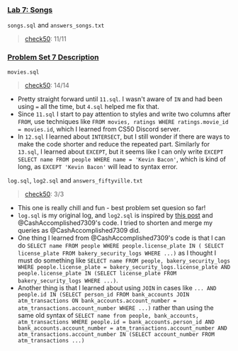### [Lab 7: Songs](https://cs50.harvard.edu/x/2023/labs/7/)
`songs.sql` and `answers_songs.txt`
> [check50](https://submit.cs50.io/check50/f36bfeb6470eea197f2154f1c0d6feebb2d9d194): 11/11  

### [Problem Set 7 Description](https://cs50.harvard.edu/x/2023/psets/7/)
`movies.sql`
> [check50](https://submit.cs50.io/check50/dab39e2489abae8dde8e6185f3a4cf0b05308af5): 14/14  
- Pretty straight forward until `11.sql`. I wasn't aware of `IN` and had been using `=` all the time, but `4.sql` helped me fix that. 
- Since `11.sql` I start to pay attention to styles and write two columns after `FROM`, use techniques like `FROM movies, ratings WHERE ratings.movie_id = movies.id`, which I learned from CS50 Discord server. 
- In `12.sql` I learned about `INTERSECT`, but I still wonder if there are ways to make the code shorter and reduce the repeated part. Similarly for `13.sql`, I learned about `EXCEPT`, but it seems like I can only write `EXCEPT SELECT name FROM people WHERE name = 'Kevin Bacon'`, which is kind of long, as `EXCEPT 'Kevin Bacon'` will lead to syntax error.  

 `log.sql`,  `log2.sql` and `answers_fiftyville.txt`  
> [check50](https://submit.cs50.io/check50/3e3763961a26ce7a08e49271a6ea30b48d0dd1cf): 3/3 
- This one is really chill and fun - best problem set quesion so far!
- `log.sql` is my original log, and `log2.sql` is inspired by [this post](https://www.reddit.com/r/cs50/comments/llxhvl/fiftyville_greatest_problem_set_ever/) and @CashAccomplished7309's code. I tried to shorten and merge my queries as @CashAccomplished7309 did. 
- One thing I learned from @CashAccomplished7309's code is that I can do `SELECT name FROM people WHERE people.license_plate IN ( SELECT license_plate FROM bakery_security_logs WHERE ...)` as I thought I must do something like `SELECT name FROM people, bakery_security_logs WHERE people.license_plate = bakery_security_logs.license_plate AND people.license_plate IN (SELECT license_plate FROM bakery_security_logs WHERE ...)`.
- Another thing is that I learned about using `JOIN` in cases like `... AND people.id IN (SELECT person_id FROM bank_accounts JOIN atm_transactions ON bank_accounts.account_number = atm_transactions.account_number WHERE ...)` rather than using the same old syntax of `SELECT name from people, bank_accounts, atm_transactions WHERE people.id = bank_accounts.person_id AND bank_accounts.account_number = atm_transactions.account_number AND atm_transactions.account_number IN (SELECT account_number FROM atm_transactions ...)`
